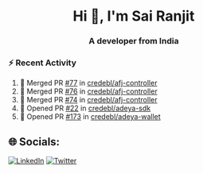 <h1 align="center">Hi 👋, I'm Sai Ranjit</h1>
<h3 align="center">A developer from India</h3>

### :zap: Recent Activity

<!--START_SECTION:activity-->
1. 🎉 Merged PR [#77](https://github.com/credebl/afj-controller/pull/77) in [credebl/afj-controller](https://github.com/credebl/afj-controller)
2. 🎉 Merged PR [#76](https://github.com/credebl/afj-controller/pull/76) in [credebl/afj-controller](https://github.com/credebl/afj-controller)
3. 🎉 Merged PR [#74](https://github.com/credebl/afj-controller/pull/74) in [credebl/afj-controller](https://github.com/credebl/afj-controller)
4. 💪 Opened PR [#22](https://github.com/credebl/adeya-sdk/pull/22) in [credebl/adeya-sdk](https://github.com/credebl/adeya-sdk)
5. 💪 Opened PR [#173](https://github.com/credebl/adeya-wallet/pull/173) in [credebl/adeya-wallet](https://github.com/credebl/adeya-wallet)
<!--END_SECTION:activity-->

## 🌐 Socials:
[![LinkedIn](https://img.shields.io/badge/LinkedIn-%230077B5.svg?logo=linkedin&logoColor=white)](https://linkedin.com/in/sairanjit) [![Twitter](https://img.shields.io/badge/Twitter-%231DA1F2.svg?logo=Twitter&logoColor=white)](https://twitter.com/sairanjit_) 
